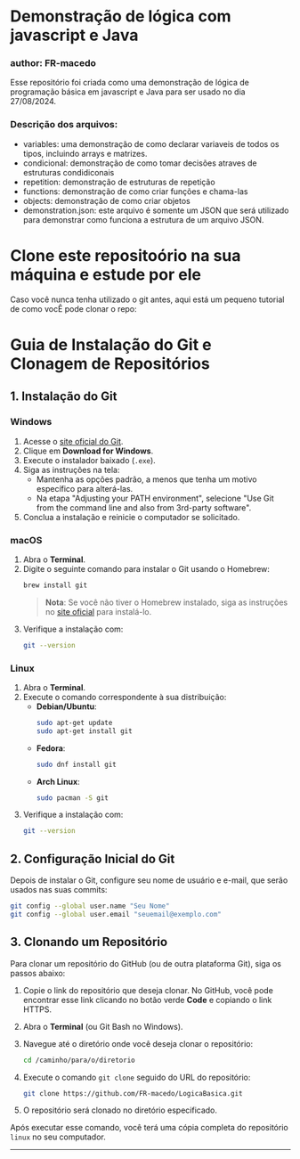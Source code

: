 # Demonstração de lógica com javascript e Java
### author: FR-macedo

Esse repositório foi criada como uma demonstração de lógica de programação básica em javascript e Java para ser usado no dia 27/08/2024.

### Descrição dos arquivos:

- variables: uma demonstração de como declarar variaveis de todos os tipos, incluindo arrays e matrizes.
- condicional: demonstração de como tomar decisões atraves de estruturas condidiconais 
- repetition: demonstração de estruturas de repetição
- functions: demonstração de como criar funções e chama-las
- objects: demonstração  de como criar objetos
- demonstration.json: este arquivo é somente um JSON que será utilizado para demonstrar como funciona a estrutura de um arquivo JSON.

# Clone este repositoório na sua máquina e estude por ele

Caso você nunca tenha utilizado o git antes, aqui está um pequeno tutorial de como vocÊ pode clonar o repo:

# Guia de Instalação do Git e Clonagem de Repositórios

## 1. Instalação do Git

### **Windows**
1. Acesse o [site oficial do Git](https://git-scm.com/).
2. Clique em **Download for Windows**.
3. Execute o instalador baixado (`.exe`).
4. Siga as instruções na tela:
   - Mantenha as opções padrão, a menos que tenha um motivo específico para alterá-las.
   - Na etapa "Adjusting your PATH environment", selecione "Use Git from the command line and also from 3rd-party software".
5. Conclua a instalação e reinicie o computador se solicitado.

### **macOS**
1. Abra o **Terminal**.
2. Digite o seguinte comando para instalar o Git usando o Homebrew:
   ```bash
   brew install git
   ```
   > **Nota**: Se você não tiver o Homebrew instalado, siga as instruções no [site oficial](https://brew.sh/) para instalá-lo.
3. Verifique a instalação com:
   ```bash
   git --version
   ```

### **Linux**
1. Abra o **Terminal**.
2. Execute o comando correspondente à sua distribuição:
   - **Debian/Ubuntu**:
     ```bash
     sudo apt-get update
     sudo apt-get install git
     ```
   - **Fedora**:
     ```bash
     sudo dnf install git
     ```
   - **Arch Linux**:
     ```bash
     sudo pacman -S git
     ```
3. Verifique a instalação com:
   ```bash
   git --version
   ```

## 2. Configuração Inicial do Git

Depois de instalar o Git, configure seu nome de usuário e e-mail, que serão usados nas suas commits:

```bash
git config --global user.name "Seu Nome"
git config --global user.email "seuemail@exemplo.com"
```

## 3. Clonando um Repositório

Para clonar um repositório do GitHub (ou de outra plataforma Git), siga os passos abaixo:

1. Copie o link do repositório que deseja clonar. No GitHub, você pode encontrar esse link clicando no botão verde **Code** e copiando o link HTTPS.

2. Abra o **Terminal** (ou Git Bash no Windows).

3. Navegue até o diretório onde você deseja clonar o repositório:
   ```bash
   cd /caminho/para/o/diretorio
   ```

4. Execute o comando `git clone` seguido do URL do repositório:
   ```bash
   git clone https://github.com/FR-macedo/LogicaBasica.git
   ```

5. O repositório será clonado no diretório especificado.



Após executar esse comando, você terá uma cópia completa do repositório `linux` no seu computador.

---

